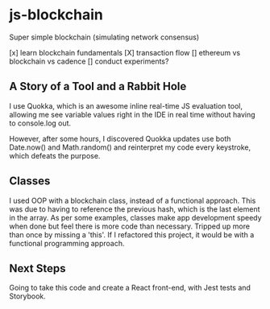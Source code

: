 # js-blockchain
Super simple blockchain (simulating network consensus)

[x] learn blockchain fundamentals
[X] transaction flow
[] ethereum vs blockchain vs cadence
[] conduct experiments?

## A Story of a Tool and a Rabbit Hole
I use Quokka, which is an awesome inline real-time JS evaluation tool, allowing me see variable values right in the IDE in real time without having to console.log out.

However, after some hours, I discovered Quokka updates use both Date.now() and Math.random() and reinterpret my code every keystroke, which defeats the purpose.

## Classes
I used OOP with a blockchain class, instead of a functional approach. This was due to having to reference the previous hash, which is the last element in the array. As per some examples, classes make app development speedy when done but feel there is more code than necessary. Tripped up more than once by missing a 'this'.  If I refactored this project, it would be with a functional programming approach.

## Next Steps
Going to take this code and create a React front-end, with Jest tests and Storybook.
